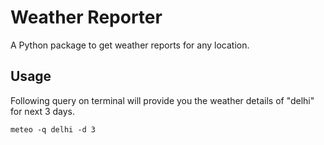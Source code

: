 # Weather Reporter

A Python package to get weather reports for any location.

## Usage

Following query on terminal will provide you the weather details of "delhi" for next 3 days.

```
meteo -q delhi -d 3
```
